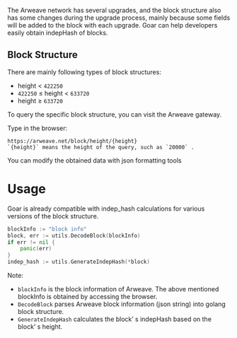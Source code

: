 
The Arweave network has several upgrades, and the block structure also has some changes during the upgrade process, mainly because some fields will be added to the block with each upgrade. Goar can help developers easily obtain indepHash of blocks.

## Block Structure

There are mainly following types of block structures:

- height < `422250`
- `422250` ≤ height < `633720`
- height ≥ `633720`

To query the specific block structure, you can visit the Arweave gateway.

Type in the browser:

```
https://arweave.net/block/height/{height}
`{height}` means the height of the query, such as `20000` .
```

You can modify the obtained data with json formatting tools

# Usage

Goar is already compatible with indep_hash calculations for various versions of the block structure.

```go
blockInfo := "block info"
block, err := utils.DecodeBlock(blockInfo)
if err != nil {
	panic(err)
}
indep_hash := utils.GenerateIndepHash(*block)
```

Note:

- `blockInfo` is the block information of Arweave. The above mentioned blockInfo is obtained by accessing the browser.
- `DecodeBlock` parses Arweave block information (json string) into golang block structure.
- `GenerateIndepHash` calculates the block’ s indepHash based on the block’ s height.